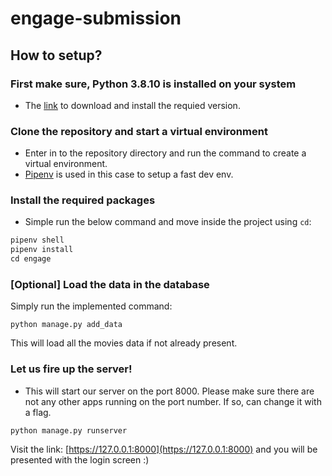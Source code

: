 # engage-submission


## How to setup?

### First make sure, Python 3.8.10 is installed on your system

- The [link](https://www.python.org/downloads/release/python-3810/) to download and install the requied version.

### Clone the repository and start a virtual environment
- Enter in to the repository directory and run the command to create a virtual environment.
- [Pipenv](https://pipenv.pypa.io/en/latest/) is used in this case to setup a fast dev env.

### Install the required packages
- Simple run the below command and move inside the project using `cd`:
```c
pipenv shell
pipenv install
cd engage
```

### [Optional] Load the data in the database
Simply run the implemented command:
```
python manage.py add_data
```
This will load all the movies data if not already present.

### Let us fire up the server!
- This will start our server on the port 8000. Please make sure there are not any other apps running on the port number. If so, can change it with a flag.
```
python manage.py runserver
```

Visit the link: [https://127.0.0.1:8000](https://127.0.0.1:8000) and you will be presented with the login screen :)

